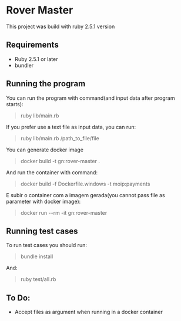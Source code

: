 # Rover Master

This project was build with ruby 2.5.1 version
## Requirements
 - Ruby 2.5.1 or later
 - bundler

## Running the program
You can run the program with command(and input data after program starts):
> ruby lib/main.rb

If you prefer use a text file as input data, you can run:
> ruby lib/main.rb /path_to_file/file

You can generate docker image
> docker build -t gn:rover-master .

And run the container with command:
> docker build -f Dockerfile.windows -t moip:payments

E subir o container com a imagem gerada(you cannot pass file as parameter with docker image):
> docker run --rm  -it gn:rover-master

## Running test cases
To run test cases you should run:
> bundle install

And:
> ruby test/all.rb

## To Do:
- Accept files as argument when running in a docker container
